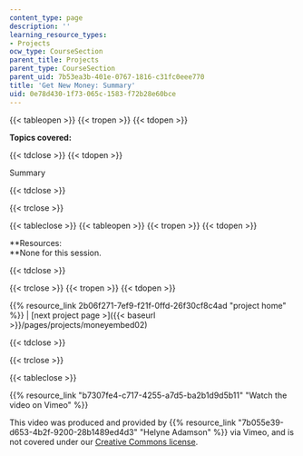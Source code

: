 ```yaml
---
content_type: page
description: ''
learning_resource_types:
- Projects
ocw_type: CourseSection
parent_title: Projects
parent_type: CourseSection
parent_uid: 7b53ea3b-401e-0767-1816-c31fc0eee770
title: 'Get New Money: Summary'
uid: 0e78d430-1f73-065c-1583-f72b28e60bce
---
```


{{< tableopen >}}
{{< tropen >}}
{{< tdopen >}}


**Topics covered:**


{{< tdclose >}}
{{< tdopen >}}


Summary


{{< tdclose >}}

{{< trclose >}}

{{< tableclose >}}
{{< tableopen >}}
{{< tropen >}}
{{< tdopen >}}


**Resources:  
**None for this session.


{{< tdclose >}}

{{< trclose >}}
{{< tropen >}}
{{< tdopen >}}


{{% resource_link 2b06f271-7ef9-f21f-0ffd-26f30cf8c4ad "project home" %}} | [next project page >]({{< baseurl >}}/pages/projects/moneyembed02)


{{< tdclose >}}

{{< trclose >}}

{{< tableclose >}}

{{% resource_link "b7307fe4-c717-4255-a7d5-ba2b1d9d5b11" "Watch the video on Vimeo" %}}

This video was produced and provided by {{% resource_link "7b055e39-d653-4b2f-9200-28b1489ed4d3" "Helyne Adamson" %}} via Vimeo, and is not covered under our [Creative Commons license](/terms/#cc).